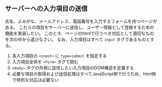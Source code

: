## サーバーへの入力項目の送信

氏名、よみがな、メールアドレス、電話番号を入力するフォームを持つページがある。
これらの項目をサーバーに送信し、ユーザー情報として登録するための機能を実装したい。
このとき、ページのhtmlで行うべき対応として適切なものを次の中から選びなさい。
なお、入力項目はすべて `input` タグであるものとする。

1. 各入力項目の `<input>` に `type=submit` を指定する
2. 入力項目全体を `<form>` タグで囲む
3. `<body>` タグの外側に送信したい入力項目のDOM構造を定義する
4. 必要な項目の取得および送信処理はすべてJavaScript側で行うため、html側で特別な対応は必要ない
